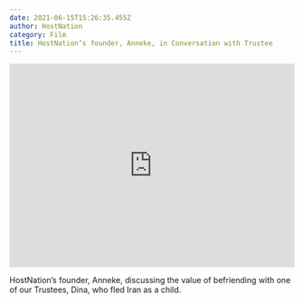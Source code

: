 ```yaml
---
date: 2021-06-15T15:26:35.455Z
author: HostNation
category: Film
title: HostNation’s founder, Anneke, in Conversation with Trustee
---
```

<iframe src="https://player.vimeo.com/video/360358161?title=0&byline=0&portrait=0" width="100%" height="360" frameborder="0" allow="autoplay; fullscreen; picture-in-picture" allowfullscreen></iframe>

HostNation’s founder, Anneke, discussing the value of befriending with one of our Trustees, Dina, who fled Iran as a child.
